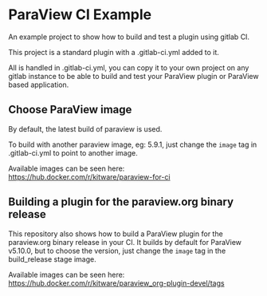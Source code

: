 # ParaView CI Example

An example project to show how to build and test a plugin
using gitlab CI.

This project is a standard plugin with a .gitlab-ci.yml added to it.

All is handled in .gitlab-ci.yml, you can copy it to your own project
on any gitlab instance to be able to build and test your ParaView plugin
or ParaView based application.

## Choose ParaView image

By default, the latest build of paraview is used.

To build with another paraview image, eg: 5.9.1,
just change the `image` tag in .gitlab-ci.yml to point to another image.

Available images can be seen here: https://hub.docker.com/r/kitware/paraview-for-ci

## Building a plugin for the paraview.org binary release

This repository also shows how to build a ParaView plugin for the paraview.org binary release
in your CI. It builds by default for ParaView v5.10.0, but to choose the version,
just change the `image` tag in the build_release stage image.

Available images can be seen here: https://hub.docker.com/r/kitware/paraview_org-plugin-devel/tags
